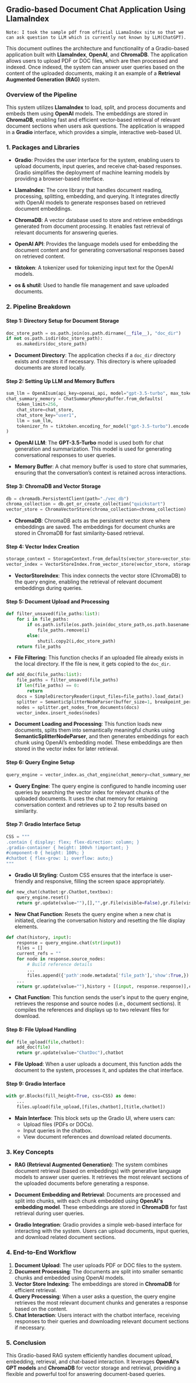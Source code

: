 ## Gradio-based Document Chat Application Using LlamaIndex
`Note: I took the sample pdf from official LLamaIndex site so that we can ask question to LLM which is currently not known by LLM(ChatGPT).`

This document outlines the architecture and functionality of a Gradio-based application built with **LlamaIndex**, **OpenAI**, and **ChromaDB**. The application allows users to upload PDF or DOC files, which are then processed and indexed. Once indexed, the system can answer user queries based on the content of the uploaded documents, making it an example of a **Retrieval Augmented Generation (RAG)** system. 

### Overview of the Pipeline

This system utilizes **LlamaIndex** to load, split, and process documents and embeds them using **OpenAI** models. The embeddings are stored in **ChromaDB**, enabling fast and efficient vector-based retrieval of relevant document sections when users ask questions. The application is wrapped in a **Gradio** interface, which provides a simple, interactive web-based UI.

### 1. **Packages and Libraries**

- **Gradio**: Provides the user interface for the system, enabling users to upload documents, input queries, and receive chat-based responses. Gradio simplifies the deployment of machine learning models by providing a browser-based interface.
  
- **LlamaIndex**: The core library that handles document reading, processing, splitting, embedding, and querying. It integrates directly with OpenAI models to generate responses based on retrieved document embeddings.

- **ChromaDB**: A vector database used to store and retrieve embeddings generated from document processing. It enables fast retrieval of relevant documents for answering queries.

- **OpenAI API**: Provides the language models used for embedding the document content and for generating conversational responses based on retrieved content.

- **tiktoken**: A tokenizer used for tokenizing input text for the OpenAI models.

- **os & shutil**: Used to handle file management and save uploaded documents.

### 2. **Pipeline Breakdown**

#### Step 1: **Directory Setup for Document Storage**

```python
doc_store_path = os.path.join(os.path.dirname(__file__), "doc_dir")
if not os.path.isdir(doc_store_path):
    os.makedirs(doc_store_path)
```

- **Document Directory**: The application checks if a `doc_dir` directory exists and creates it if necessary. This directory is where uploaded documents are stored locally.

#### Step 2: **Setting Up LLM and Memory Buffers**

```python
sum_llm = OpenAIsum(api_key=openai_api, model="gpt-3.5-turbo", max_tokens=256)
chat_summary_memory = ChatSummaryMemoryBuffer.from_defaults(
    token_limit=256,
    chat_store=chat_store,
    chat_store_key="user1",
    llm = sum_llm,
    tokenizer_fn = tiktoken.encoding_for_model("gpt-3.5-turbo").encode
)
```

- **OpenAI LLM**: The **GPT-3.5-Turbo** model is used both for chat generation and summarization. This model is used for generating conversational responses to user queries.
  
- **Memory Buffer**: A chat memory buffer is used to store chat summaries, ensuring that the conversation’s context is retained across interactions.

#### Step 3: **ChromaDB and Vector Storage**

```python
db = chromadb.PersistentClient(path="./vec_db")
chroma_collection = db.get_or_create_collection("quickstart")
vector_store = ChromaVectorStore(chroma_collection=chroma_collection)
```

- **ChromaDB**: ChromaDB acts as the persistent vector store where embeddings are saved. The embeddings for document chunks are stored in ChromaDB for fast similarity-based retrieval.

#### Step 4: **Vector Index Creation**

```python
storage_context = StorageContext.from_defaults(vector_store=vector_store)
vector_index = VectorStoreIndex.from_vector_store(vector_store, storage_context=storage_context)
```

- **VectorStoreIndex**: This index connects the vector store (ChromaDB) to the query engine, enabling the retrieval of relevant document embeddings during queries.

#### Step 5: **Document Upload and Processing**

```python
def filter_unsaved(file_paths:list):
    for i in file_paths:
        if os.path.isfile(os.path.join(doc_store_path,os.path.basename(i))):
            file_paths.remove(i)
        else:
            shutil.copy2(i,doc_store_path)
    return file_paths
```

- **File Filtering**: This function checks if an uploaded file already exists in the local directory. If the file is new, it gets copied to the `doc_dir`.

```python
def add_doc(file_paths:list):
    file_paths = filter_unsaved(file_paths)
    if len(file_paths) == 0:
        return
    docs = SimpleDirectoryReader(input_files=file_paths).load_data()
    splitter = SemanticSplitterNodeParser(buffer_size=1, breakpoint_percentile_threshold=95, embed_model=Settings.embed_model,chunk_size=256)
    nodes = splitter.get_nodes_from_documents(docs)
    vector_index.insert_nodes(nodes)
```

- **Document Loading and Processing**: This function loads new documents, splits them into semantically meaningful chunks using **SemanticSplitterNodeParser**, and then generates embeddings for each chunk using OpenAI’s embedding model. These embeddings are then stored in the vector index for later retrieval.

#### Step 6: **Query Engine Setup**

```python
query_engine = vector_index.as_chat_engine(chat_memory=chat_summary_memory, storage_context=storage_context, use_async=True, similarity_top_k=2)
```

- **Query Engine**: The query engine is configured to handle incoming user queries by searching the vector index for relevant chunks of the uploaded documents. It uses the chat memory for retaining conversation context and retrieves up to 2 top results based on similarity.

#### Step 7: **Gradio Interface Setup**

```python
CSS = """
.contain { display: flex; flex-direction: column; }
.gradio-container { height: 100vh !important; }
#component-0 { height: 100%; }
#chatbot { flex-grow: 1; overflow: auto;}
"""
```

- **Gradio UI Styling**: Custom CSS ensures that the interface is user-friendly and responsive, filling the screen space appropriately.

```python
def new_chat(chatbot:gr.Chatbot,textbox):
    query_engine.reset()
    return gr.update(value=""),[],"",gr.File(visible=False),gr.File(visible=False)
```

- **New Chat Function**: Resets the query engine when a new chat is initiated, clearing the conversation history and resetting the file display elements.

```python
def chat(history, input):
    response = query_engine.chat(str(input))
    files = []
    current_refs = ""
    for node in response.source_nodes:
        # Build reference details
        ...
        files.append({'path':node.metadata['file_path'],'show':True,})
    ...
    return gr.update(value=""),history + [(input, response.response)],current_refs,gr.update(visible=files[0]['show'],value=files[0]['path']),gr.update(visible=files[1]['show'],value=files[1]['path'])
```

- **Chat Function**: This function sends the user's input to the query engine, retrieves the response and source nodes (i.e., document sections). It compiles the references and displays up to two relevant files for download.

#### Step 8: **File Upload Handling**

```python
def file_upload(file,chatbot):
    add_doc(file)
    return gr.update(value="ChatDoc"),chatbot
```

- **File Upload**: When a user uploads a document, this function adds the document to the system, processes it, and updates the chat interface.

#### Step 9: **Gradio Interface**

```python
with gr.Blocks(fill_height=True, css=CSS) as demo:
    ...
    files.upload(file_upload,[files,chatbot],[title,chatbot])
```

- **Main Interface**: This block sets up the Gradio UI, where users can:
  - Upload files (PDFs or DOCs).
  - Input queries in the chatbox.
  - View document references and download related documents.
  
### 3. **Key Concepts**

- **RAG (Retrieval Augmented Generation)**: The system combines document retrieval (based on embeddings) with generative language models to answer user queries. It retrieves the most relevant sections of the uploaded documents before generating a response.

- **Document Embedding and Retrieval**: Documents are processed and split into chunks, with each chunk embedded using **OpenAI's embedding model**. These embeddings are stored in **ChromaDB** for fast retrieval during user queries.

- **Gradio Integration**: Gradio provides a simple web-based interface for interacting with the system. Users can upload documents, input queries, and download related document sections.

### 4. **End-to-End Workflow**

1. **Document Upload**: The user uploads PDF or DOC files to the system.
2. **Document Processing**: The documents are split into smaller semantic chunks and embedded using OpenAI models.
3. **Vector Store Indexing**: The embeddings are stored in **ChromaDB** for efficient retrieval.
4. **Query Processing**: When a user asks a question, the query engine retrieves the most relevant document chunks and generates a response based on the content.
5. **Chat Interaction**: Users interact with the chatbot interface, receiving responses to their queries and downloading relevant document sections if necessary.

### 5. **Conclusion**

This Gradio-based RAG system efficiently handles document upload, embedding, retrieval, and chat-based interaction. It leverages **OpenAI's GPT models** and **ChromaDB** for vector storage and retrieval, providing a flexible and powerful tool for answering document-based queries.